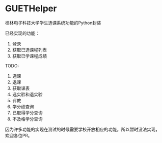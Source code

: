 # GUETHelper
桂林电子科技大学学生选课系统功能的Python封装

已经实现的功能：
1. 登录
2. 获取已选课程列表
3. 获取已学课程成绩

TODO:
1. 选课
2. 退课
3. 获取课表
4. 选实验和退实验
5. 评教
6. 学分绩查询
7. 已取得学分查询
8. 不及格学分查询

因为许多功能的实现在测试的时候需要学校开放相应的功能，所以暂时没法实现，欢迎各位PR。
